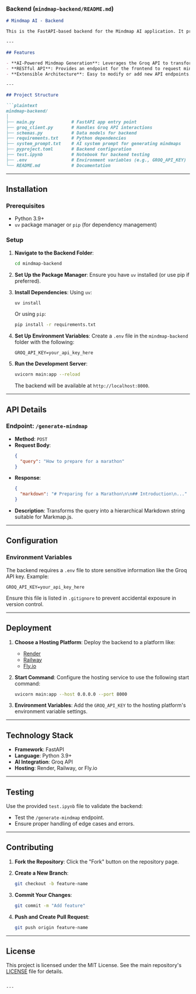 ### **Backend (`mindmap-backend/README.md`)**
```markdown
# Mindmap AI - Backend

This is the FastAPI-based backend for the Mindmap AI application. It processes user queries, generates structured mindmap data using the Groq API, and returns Markdown compatible with Markmap.js.

---

## Features

- **AI-Powered Mindmap Generation**: Leverages the Groq API to transform queries into Markdown-formatted mindmaps.
- **RESTful API**: Provides an endpoint for the frontend to request mindmap data.
- **Extensible Architecture**: Easy to modify or add new API endpoints.

---

## Project Structure

```plaintext
mindmap-backend/
│
├── main.py              # FastAPI app entry point
├── groq_client.py       # Handles Groq API interactions
├── schemas.py           # Data models for backend
├── requirements.txt     # Python dependencies
├── system_prompt.txt    # AI system prompt for generating mindmaps
├── pyproject.toml       # Backend configuration
├── test.ipynb           # Notebook for backend testing
├── .env                 # Environment variables (e.g., GROQ_API_KEY)
└── README.md            # Documentation
```

---

## Installation

### Prerequisites

- Python 3.9+
- `uv` package manager or `pip` (for dependency management)

### Setup

1. **Navigate to the Backend Folder**:
   ```bash
   cd mindmap-backend
   ```

2. **Set Up the Package Manager**:
   Ensure you have `uv` installed (or use pip if preferred).

3. **Install Dependencies**:
   Using `uv`:
   ```bash
   uv install
   ```
   Or using `pip`:
   ```bash
   pip install -r requirements.txt
   ```

4. **Set Up Environment Variables**:
   Create a `.env` file in the `mindmap-backend` folder with the following:
   ```plaintext
   GROQ_API_KEY=your_api_key_here
   ```

5. **Run the Development Server**:
   ```bash
   uvicorn main:app --reload
   ```
   The backend will be available at `http://localhost:8000`.

---

## API Details

### Endpoint: `/generate-mindmap`

- **Method**: `POST`
- **Request Body**:
  ```json
  {
    "query": "How to prepare for a marathon"
  }
  ```
- **Response**:
  ```json
  {
    "markdown": "# Preparing for a Marathon\n\n## Introduction\n..."
  }
  ```
- **Description**:
  Transforms the query into a hierarchical Markdown string suitable for Markmap.js.

---

## Configuration

### Environment Variables

The backend requires a `.env` file to store sensitive information like the Groq API key. Example:
```plaintext
GROQ_API_KEY=your_api_key_here
```

Ensure this file is listed in `.gitignore` to prevent accidental exposure in version control.

---

## Deployment

1. **Choose a Hosting Platform**:
   Deploy the backend to a platform like:
   - [Render](https://render.com/)
   - [Railway](https://railway.app/)
   - [Fly.io](https://fly.io/)

2. **Start Command**:
   Configure the hosting service to use the following start command:
   ```bash
   uvicorn main:app --host 0.0.0.0 --port 8000
   ```

3. **Environment Variables**:
   Add the `GROQ_API_KEY` to the hosting platform's environment variable settings.

---

## Technology Stack

- **Framework**: FastAPI
- **Language**: Python 3.9+
- **AI Integration**: Groq API
- **Hosting**: Render, Railway, or Fly.io

---

## Testing

Use the provided `test.ipynb` file to validate the backend:
- Test the `/generate-mindmap` endpoint.
- Ensure proper handling of edge cases and errors.

---

## Contributing

1. **Fork the Repository**:
   Click the "Fork" button on the repository page.

2. **Create a New Branch**:
   ```bash
   git checkout -b feature-name
   ```

3. **Commit Your Changes**:
   ```bash
   git commit -m "Add feature"
   ```

4. **Push and Create Pull Request**:
   ```bash
   git push origin feature-name
   ```

---

## License

This project is licensed under the MIT License. See the main repository's [LICENSE](../LICENSE) file for details.
```

---
